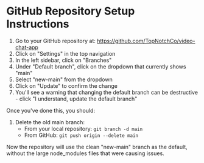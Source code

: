 # GitHub Repository Setup Instructions

1. Go to your GitHub repository at: https://github.com/TopNotchCo/video-chat-app
2. Click on "Settings" in the top navigation
3. In the left sidebar, click on "Branches"
4. Under "Default branch", click on the dropdown that currently shows "main"
5. Select "new-main" from the dropdown
6. Click on "Update" to confirm the change
7. You'll see a warning that changing the default branch can be destructive - click "I understand, update the default branch"

Once you've done this, you should:

1. Delete the old main branch:
   - From your local repository: `git branch -d main`
   - From GitHub: `git push origin --delete main`

Now the repository will use the clean "new-main" branch as the default, without the large node_modules files that were causing issues. 